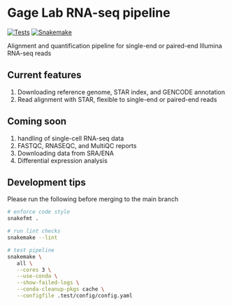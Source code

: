 # Gage Lab RNA-seq pipeline

[![Tests](https://github.com/gage-lab/rnaseq/actions/workflows/main.yml/badge.svg)](https://github.com/gage-lab/rnaseq/actions/workflows/main.yml)
[![Snakemake](https://img.shields.io/badge/snakemake-≥7.16.0-brightgreen.svg)](https://snakemake.github.io)

Alignment and quantification pipeline for single-end or paired-end Illumina RNA-seq reads

## Current features

1. Downloading reference genome, STAR index, and GENCODE annotation
2. Read alignment with STAR, flexible to single-end or paired-end reads

## Coming soon

1. handling of single-cell RNA-seq data
2. FASTQC, RNASEQC, and MultiQC reports
3. Downloading data from SRA/ENA
4. Differential expression analysis

## Development tips

Please run the following before merging to the main branch

```bash
# enforce code style
snakefmt .

# run lint checks
snakemake --lint

# test pipeline
snakemake \
   all \
   --cores 3 \
   --use-conda \
   --show-failed-logs \
   --conda-cleanup-pkgs cache \
   --configfile .test/config/config.yaml 
```